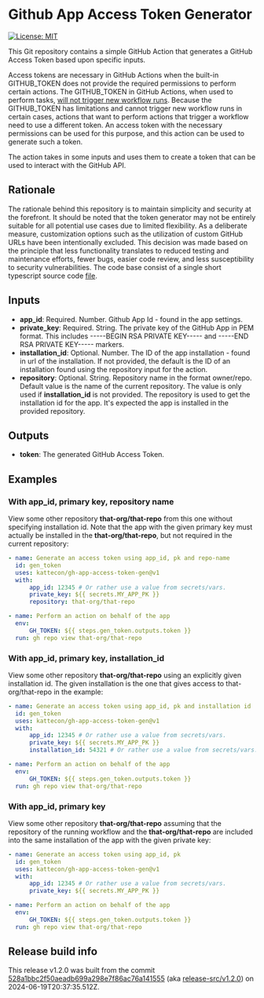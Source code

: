 # Github App Access Token Generator

[![License: MIT](https://img.shields.io/badge/License-MIT-yellow.svg)](https://opensource.org/licenses/MIT)

This Git repository contains a simple GitHub Action that generates
a GitHub Access Token based upon specific inputs.

Access tokens are necessary in GitHub Actions when the built-in GITHUB_TOKEN
does not provide the required permissions to perform certain actions.
The GITHUB_TOKEN in GitHub Actions, when used to perform
tasks, [will not trigger new workflow runs](https://docs.github.com/en/actions/using-workflows/triggering-a-workflow#triggering-a-workflow-from-a-workflow).
Because the GITHUB_TOKEN has limitations and cannot trigger new workflow runs
in certain cases, actions that want to perform actions that trigger a workflow
need to use a different token. An access token with the necessary permissions
can be used for this purpose, and this action can be used to generate such a token.

The action takes in some inputs and uses them to create a token that can be
used to interact with the GitHub API.

## Rationale

The rationale behind this repository is to maintain simplicity and security
at the forefront. It should be noted that the token generator may not be
entirely suitable for all potential use cases due to limited flexibility.
As a deliberate measure, customization options such as the utilization of custom
GitHub URLs have been intentionally excluded. This decision was made based on
the principle that less functionality translates to reduced testing and
maintenance efforts, fewer bugs, easier code review, and less susceptibility
to security vulnerabilities. The code base consist of a single short
typescript source code [file](./src/index.ts).

## Inputs

-   **app_id**: Required. Number. Github App Id - found in the app settings.
-   **private_key**: Required. String. The private key of the GitHub App in
    PEM format.
    This includes -----BEGIN RSA PRIVATE KEY----- and -----END RSA PRIVATE KEY-----
    markers.
-   **installation_id**: Optional. Number. The ID of the app
    installation - found in url of the installation. If not provided, the
    default is the ID of an installation found using the repository input for
    the action.
-   **repository**: Optional. String. Repository name in the format owner/repo.
    Default value is the name of the current repository. The value is only used
    if **installation_id** is not provided. The repository is used to get the
    installation id for the app. It's expected the app is installed in the
    provided repository.

## Outputs

-   **token**: The generated GitHub Access Token.

## Examples

### With app_id, primary key, repository name

View some other repository **that-org/that-repo** from this one without
specifying installation id. Note that the app with the given primary key must
actually be installed in the **that-org/that-repo**, but not required
in the current repository:

```yaml
- name: Generate an access token using app_id, pk and repo-name
  id: gen_token
  uses: kattecon/gh-app-access-token-gen@v1
  with:
      app_id: 12345 # Or rather use a value from secrets/vars.
      private_key: ${{ secrets.MY_APP_PK }}
      repository: that-org/that-repo

- name: Perform an action on behalf of the app
  env:
      GH_TOKEN: ${{ steps.gen_token.outputs.token }}
  run: gh repo view that-org/that-repo
```

### With app_id, primary key, installation_id

View some other repository **that-org/that-repo** using an explicitly
given installation id. The given installation is the one that gives
access to that-org/that-repo in the example:

```yaml
- name: Generate an access token using app_id, pk and installation id
  id: gen_token
  uses: kattecon/gh-app-access-token-gen@v1
  with:
      app_id: 12345 # Or rather use a value from secrets/vars.
      private_key: ${{ secrets.MY_APP_PK }}
      installation_id: 54321 # Or rather use a value from secrets/vars.

- name: Perform an action on behalf of the app
  env:
      GH_TOKEN: ${{ steps.gen_token.outputs.token }}
  run: gh repo view that-org/that-repo
```

### With app_id, primary key

View some other repository **that-org/that-repo** assuming that the repository
of the running workflow and the **that-org/that-repo** are included into the
same installation of the app with the given private key:

```yaml
- name: Generate an access token using app_id, pk
  id: gen_token
  uses: kattecon/gh-app-access-token-gen@v1
  with:
      app_id: 12345 # Or rather use a value from secrets/vars.
      private_key: ${{ secrets.MY_APP_PK }}

- name: Perform an action on behalf of the app
  env:
      GH_TOKEN: ${{ steps.gen_token.outputs.token }}
  run: gh repo view that-org/that-repo
```

## Release build info

This release v1.2.0 was built from the commit [528a1bbc2f50aeadb699a298e7f86ac76a141555](https://github.com/kattecon/gh-app-access-token-gen/tree/528a1bbc2f50aeadb699a298e7f86ac76a141555) (aka [release-src/v1.2.0](https://github.com/kattecon/gh-app-access-token-gen/tree/release-src/v1.2.0)) on 2024-06-19T20:37:35.512Z.
        